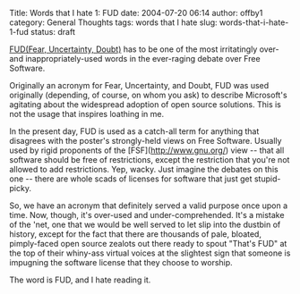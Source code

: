 Title: Words that I hate 1: FUD
date: 2004-07-20 06:14
author: offby1
category: General Thoughts
tags: words that I hate
slug: words-that-i-hate-1-fud
status: draft

[FUD(Fear, Uncertainty, Doubt)](http://www.google.com/search?q=define%3Afud&sourceid=firefox&start=0&start=0&ie=utf-8&oe=utf-8) has to be one of the most irritatingly over- and inappropriately-used words in the ever-raging debate over Free Software.

Originally an acronym for Fear, Uncertainty, and Doubt, FUD was used originally (depending, of course, on whom you ask) to describe Microsoft's agitating about the widespread adoption of open source solutions. This is not the usage that inspires loathing in me.

In the present day, FUD is used as a catch-all term for anything that disagrees with the poster's strongly-held views on Free Software. Usually used by rigid proponents of the \[FSF\](<http://www.gnu.org/>) view \-- that all software should be free of restrictions, except the restriction that you're not allowed to add restrictions. Yep, wacky. Just imagine the debates on this one \-- there are whole scads of licenses for software that just get stupid-picky.

So, we have an acronym that definitely served a valid purpose once upon a time. Now, though, it's over-used and under-comprehended. It's a mistake of the 'net, one that we would be well served to let slip into the dustbin of history, except for the fact that there are thousands of pale, bloated, pimply-faced open source zealots out there ready to spout "That's FUD" at the top of their whiny-ass virtual voices at the slightest sign that someone is impugning the software license that they choose to worship.

The word is FUD, and I hate reading it.
